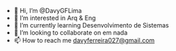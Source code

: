 - 👋 Hi, I’m @DavyGFLima
- 👀 I’m interested in Arq & Eng
- 🌱 I’m currently learning Desenvolvimento de Sistemas
- 💞️ I’m looking to collaborate on  em nada
- 📫 How to reach me  davyferreira027@gmail.com

<!---
DavyGFLima/DavyGFLima is a ✨ special ✨ repository because its `README.md` (this file) appears on your GitHub profile.
You can click the Preview link to take a look at your changes.
--->
